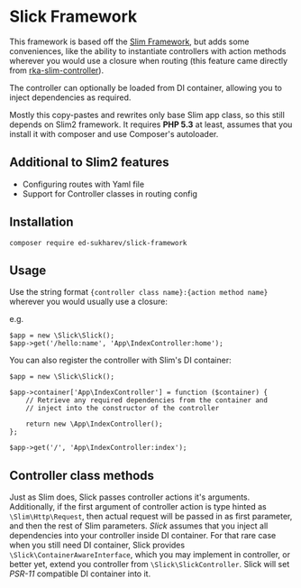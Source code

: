 # Slick Framework

This framework is based off the [Slim Framework][1], but adds some conveniences, like the ability to instantiate
controllers with action methods wherever you would use a closure when routing (this feature came directly from [rka-slim-controller][2]).

The controller can optionally be loaded from DI container, allowing you to inject dependencies as required.

Mostly this copy-pastes and rewrites only base Slim app class, so this still depends on Slim2 framework.
It requires **PHP 5.3** at least, assumes that you install it with composer and use Composer's autoloader.

[1]: http://www.slimframework.com/
[2]: https://github.com/akrabat/rka-slim-controller

## Additional to Slim2 features
- Configuring routes with Yaml file
- Support for Controller classes in routing config

## Installation

    composer require ed-sukharev/slick-framework


## Usage

Use the string format `{controller class name}:{action method name}`
wherever you would usually use a closure:

e.g.

    $app = new \Slick\Slick();
    $app->get('/hello:name', 'App\IndexController:home');


You can also register the controller with Slim's DI container:

    $app = new \Slick\Slick();

    $app->container['App\IndexController'] = function ($container) {
        // Retrieve any required dependencies from the container and
        // inject into the constructor of the controller

        return new \App\IndexController();
    };

    $app->get('/', 'App\IndexController:index');


## Controller class methods

Just as Slim does, Slick passes controller actions it's arguments. Additionally, if the first argument of controller
action is type hinted as `\Slim\Http\Request`, then actual request will be passed in as first parameter, and then the 
rest of Slim parameters.
*Slick* assumes that you inject all dependencies into your controller inside DI container. For that rare case when you 
still need DI container, Slick provides `\Slick\ContainerAwareInterface`, which you may implement in controller, 
or better yet, extend you controller from `\Slick\SlickController`.
Slick will set *PSR-11* compatible DI container into it.

